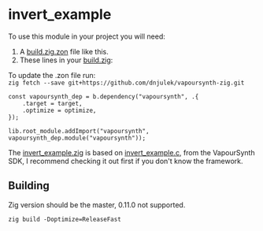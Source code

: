 # invert_example

To use this module in your project you will need:
1. A [build.zig.zon](/examples/example-zigapi/build.zig.zon) file like this.
2. These lines in your [build.zig](/examples/example-zigapi/build.zig):

To update the .zon file run:\
``zig fetch --save git+https://github.com/dnjulek/vapoursynth-zig.git``

```zig
const vapoursynth_dep = b.dependency("vapoursynth", .{
    .target = target,
    .optimize = optimize,
});

lib.root_module.addImport("vapoursynth", vapoursynth_dep.module("vapoursynth"));
```

The [invert_example.zig](/examples/example-zigapi/src/invert_example.zig) is based on [invert_example.c](https://github.com/vapoursynth/vapoursynth/blob/master/sdk/invert_example.c), from the VapourSynth SDK, I recommend checking it out first if you don't know the framework.

## Building
Zig version should be the master, 0.11.0 not supported.

``zig build -Doptimize=ReleaseFast``
